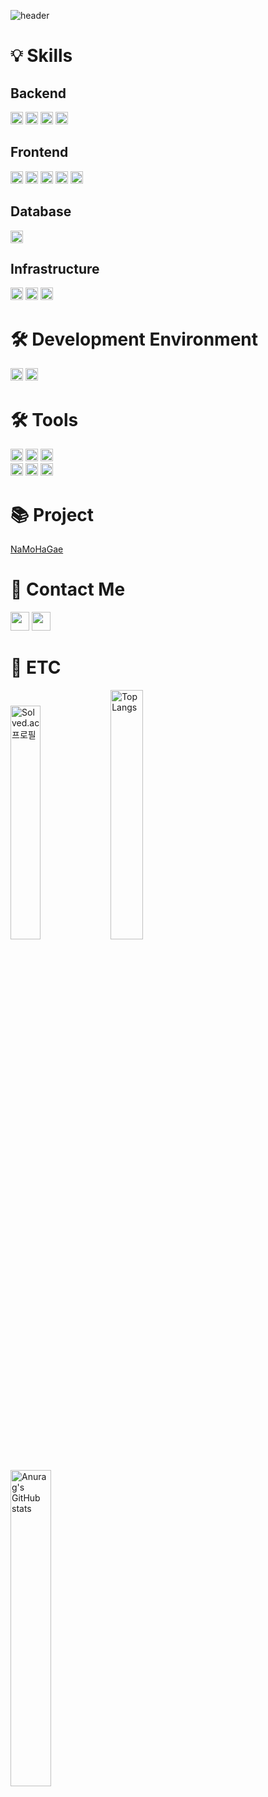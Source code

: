 ![header](https://capsule-render.vercel.app/api?type=Rounded&reversal=true&color=timeGradient&height=200&animation=twinkling&fontSize=60&fontAlign=65&descAlign=56&descAlignY=66&text=JiHwan_Park&desc=Nice_to_Meet_You)

# 💡 Skills

## Backend
<div>
  <img height="20px" src="https://img.shields.io/badge/Java-007396?style=flat-square&logo=Java&logoColor=white">
  <img height="20px" src="https://img.shields.io/badge/Spring-6DB33F?style=flat-square&logo=Spring&logoColor=white">
  <img height="20px" src="https://img.shields.io/badge/SpringBoot-6DB33F?style=flat-square&logo=SpringBoot&logoColor=white">
  <img height="20px" src="https://img.shields.io/badge/MyBatis-000000?style=flat-square&logo=MyBatis&logoColor=white">
</div>

## Frontend
<div>
  <img height="20px" src="https://img.shields.io/badge/HTML5-E34F26?style=flat-square&logo=HTML5&logoColor=white">
  <img height="20px" src="https://img.shields.io/badge/CSS3-1572B6?style=flat-square&logo=CSS3&logoColor=white">
  <img height="20px" src="https://img.shields.io/badge/JavaScript-F7DF1E?style=flat-square&logo=JavaScript&logoColor=black">
  <img height="20px" src="https://img.shields.io/badge/Thymeleaf-005F0F?style=flat-square&logo=Thymeleaf&logoColor=white">
  <img height="20px" src="https://img.shields.io/badge/jQuery-0769AD?style=flat-square&logo=jQuery&logoColor=white">
</div>

## Database
<div>
  <img height="20px" src="https://img.shields.io/badge/Oracle-F80000?style=flat-square&logo=Oracle&logoColor=white">
</div>

## Infrastructure
<div>
  <img height="20px" src="https://img.shields.io/badge/Linux-FCC624?style=flat-square&logo=Linux&logoColor=black">
  <img height="20px" src="https://img.shields.io/badge/Ubuntu-E95420?style=flat-square&logo=Ubuntu&logoColor=white">
  <img height="20px" src="https://img.shields.io/badge/OracleCloudInfrastructure-F80000?style=flat-square&logo=Oracle&logoColor=white">
</div>

# 🛠️ Development Environment
<div>
  <img height="20px" src="https://img.shields.io/badge/Windows-0078D6?style=flat-square&logo=Windows&logoColor=white">
  <img height="20px" src="https://img.shields.io/badge/MacOS-000000?style=flat-square&logo=Apple&logoColor=white">
</div>

# 🛠️ Tools
<div>
  <img height="20px" src="https://img.shields.io/badge/IntelliJ-000000?style=flat-square&logo=IntelliJIDEA&logoColor=white">
  <img height="20px" src="https://img.shields.io/badge/Eclipse(STS4)-2C2255?style=flat-square&logo=EclipseIDE&logoColor=white">
  <img height="20px" src="https://img.shields.io/badge/VisualStudioCode-007ACC?style=flat-square&logo=VisualStudioCode&logoColor=white">
</div>
<div>
  <img height="20px" src="https://img.shields.io/badge/ApacheMaven-C71A36?style=flat-square&logo=ApacheMaven&logoColor=white">
  <img height="20px" src="https://img.shields.io/badge/GitHub-181717?style=flat-square&logo=GitHub&logoColor=white">
  <img height="20px" src="https://img.shields.io/badge/Notion-FFFFFF?style=flat-square&logo=Notion&logoColor=black">
</div>

# 📚 Project
[NaMoHaGae](https://github.com/GeeHwanee/NaMoHaGae)

# 👋 Contact Me
<div>
  <a target="_blank" href="mailto:jihwanpark15@gmail.com"><img height="30px" src="https://img.shields.io/badge/Gmail-EA4335?style=flat-square&logo=Gmail&logoColor=white"></a>
  <a target="_blank" href="https://www.instagram.com/gee_hwanee"><img height="30px" src="https://img.shields.io/badge/Instagram-E4405F?style=flat-square&logo=Instagram&logoColor=white"/></a>
</div>

# 🎈 ETC
[<img width="31%" src="http://mazassumnida.wtf/api/v2/generate_badge?boj=wlghks05" alt="Solved.ac 프로필">](https://solved.ac/wlghks05)
<img width="32%" src="https://github-readme-stats.vercel.app/api/top-langs/?username=GeeHwanee&layout=compact" alt="Top Langs">
<img width="36%" src="https://github-readme-stats.vercel.app/api?username=GeeHwanee&show_icons=true&theme=solarized-light" alt="Anurag's GitHub stats">
